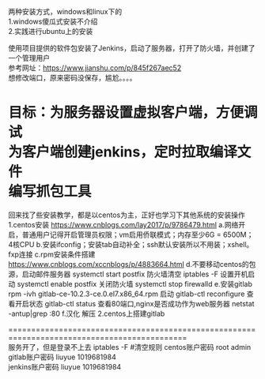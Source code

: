 两种安装方式，windows和linux下的   
1.windows傻瓜式安装不介绍   
2.实践进行ubuntu上的安装

使用项目提供的软件包安装了Jenkins，启动了服务器，打开了防火墙，并创建了一个管理用户   
参考网址：https://www.jianshu.com/p/845f267aec52   
想修改端口，原来密码没保存，尴尬。。。。   

目标：为服务器设置虚拟客户端，方便调试   
为客户端创建jenkins，定时拉取编译文件   
编写抓包工具
===========================================================================================   
回来找了些安装教学，都是以centos为主，正好也学习下其他系统的安装操作   
1.centos安装 https://www.cnblogs.com/lay2017/p/9786479.html
a.网络开启，普通用户记得开启管理员权限；vm启用侨联模式；内存至少6G = 6500M；4核CPU
b.安装ifconfig；安装tab自动补全；ssh默认安装所以不用装；xshell。fxp连接
c.rpm安装条件搭建 https://www.cnblogs.com/xccnblogs/p/4883664.html
d.不要移动centos的包源，启动邮件服务器 systemctl start postfix 防火墙清空 iptables -F 
设置开机启动  systemctl enable postfix 关闭防火墙 systemctl stop firewalld
e.安装gitlab rpm -ivh gitlab-ce-10.2.3-ce.0.el7.x86_64.rpm 启动 gitlab-ctl reconfigure
查看开启状态 gitlab-ctl status 查看80端口,nginx是否成功作为web服务器 netstat -antup|grep :80
f.汉化 解压
2.centos上搭建gitlab  

=============================================================================================   
服务开了，但是登录不上去 iptables -F #清空规则
centos账户密码 root admin   
gitlab账户密码 liuyue 1019681984   
jenkins账户密码 liuyue 1019681984 
